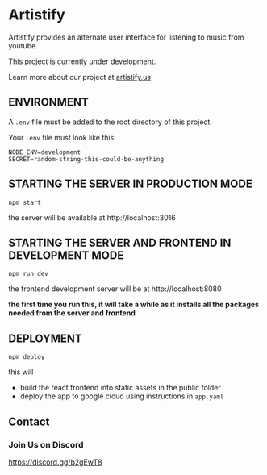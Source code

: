 # Artistify

Artistify provides an alternate user interface for listening to music from youtube.

This project is currently under development.

Learn more about our project at [artistify.us](http://artistify.us)

## ENVIRONMENT

A `.env` file must be added to the root directory of this project.

Your `.env` file must look like this:

```
NODE_ENV=development
SECRET=random-string-this-could-be-anything
```

## STARTING THE SERVER IN PRODUCTION MODE

`npm start`

the server will be available at http://localhost:3016

## STARTING THE SERVER AND FRONTEND IN DEVELOPMENT MODE

`npm run dev`

the frontend development server will be at http://localhost:8080

**the first time you run this, it will take a while as it installs all the packages needed from the server and frontend**

## DEPLOYMENT

`npm deploy`

this will 
 - build the react frontend into static assets in the public folder
 - deploy the app to google cloud using instructions in `app.yaml`

## Contact

### Join Us on Discord
https://discord.gg/b2gEwT8
